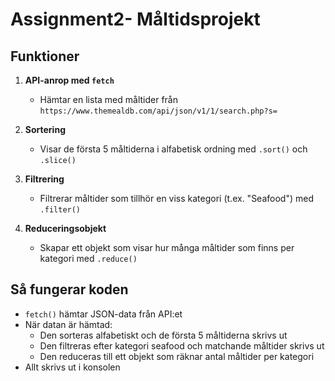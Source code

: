 # Assignment2- Måltidsprojekt



## Funktioner

1. **API-anrop med `fetch`**
    - Hämtar en lista med måltider från `https://www.themealdb.com/api/json/v1/1/search.php?s=`

2. **Sortering**
    - Visar de första 5 måltiderna i alfabetisk ordning med `.sort()` och `.slice()`

3. **Filtrering**
    - Filtrerar måltider som tillhör en viss kategori (t.ex. "Seafood") med `.filter()`

4. **Reduceringsobjekt**
    - Skapar ett objekt som visar hur många måltider som finns per kategori med `.reduce()`

## Så fungerar koden

- `fetch()` hämtar JSON-data från API:et
- När datan är hämtad:
    - Den sorteras alfabetiskt och de första 5 måltiderna skrivs ut
    - Den filtreras efter kategori seafood och matchande måltider skrivs ut
    - Den reduceras till ett objekt som räknar antal måltider per kategori
- Allt skrivs ut i konsolen

